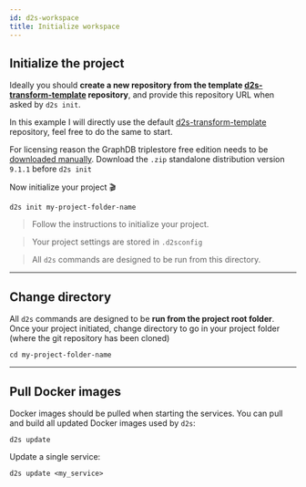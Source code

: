 ```yaml
---
id: d2s-workspace
title: Initialize workspace
---
```


## Initialize the project

Ideally you should **create a new repository from the template [d2s-transform-template](https://github.com/MaastrichtU-IDS/d2s-transform-template) repository**, and provide this repository URL when asked by `d2s init`.

In this example I will directly use the default [d2s-transform-template](https://github.com/MaastrichtU-IDS/d2s-transform-template) repository, feel free to do the same to start.

For licensing reason the GraphDB triplestore free edition needs to be [downloaded manually](https://ontotext.com/products/graphdb/ ). Download the `.zip` standalone distribution version `9.1.1` before `d2s init`

Now initialize your project 🎬

```shell
d2s init my-project-folder-name
```

> Follow the instructions to initialize your project.

> Your project settings are stored in `.d2sconfig`

> All `d2s` commands are designed to be run from this directory.

---

## Change directory

All `d2s` commands are designed to be **run from the project root folder**. Once your project initiated, change directory to go in your project folder (where the git repository has been cloned)

```shell
cd my-project-folder-name
```

---

## Pull Docker images

Docker images should be pulled when starting the services. You can pull and build all updated Docker images used by `d2s`:

```shell
d2s update
```

Update a single service:

```shell
d2s update <my_service>
```

